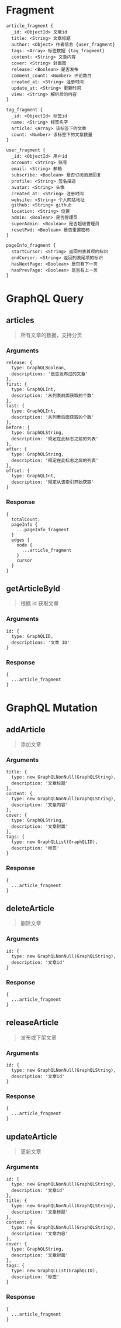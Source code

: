 # Fragment

```
article_fragment {
  _id: <ObjectId> 文章id
  title: <String> 文章标题
  author: <Object> 作者信息 {user_fragment}
  tags: <Array> 标签数据 {tag_fragment}
  content: <String> 文章内容
  cover: <String> 封面图
  release: <Boolean> 是否发布
  comment_count: <Number> 评论数目
  created_at: <String> 注册时间
  update_at: <String> 更新时间
  view: <String> 解析后的内容
}

tag_fragment {
  _id: <ObjectId> 标签id
  name: <String> 标签名字
  article: <Array> 该标签下的文章
  count: <Number> 该标签下的文章数量
}

user_fragment {
  _id: <ObjectId> 用户id
  account: <String> 账号
  email: <String> 邮箱
  subscribe: <Boolean> 是否订阅消息回复
  profile: <String> 签名描述
  avatar: <String> 头像
  created_at: <String> 注册时间
  website: <String> 个人网站地址
  github: <String> github
  location: <String> 位置
  admin: <Boolean> 是否管理员
  superAdmin: <Boolean> 是否超级管理员
  resetPwd: <Boolean> 是否重置密码
}

pageInfo_fragment {
  startCursor: <String> 返回列表首项的标识
  endCursor: <String> 返回列表尾项的标识
  hasNextPage: <Boolean> 是否有下一页
  hasPrevPage: <Boolean> 是否有上一页
}
```


# GraphQL Query

## articles <Query>

> 所有文章的数据，支持分页

### Arguments

```
release: {
  type: GraphQLBoolean,
  descriptions: '是否发布过的文章'
},
first: {
  type: GraphQLInt,
  description: '从列表前面获取的个数'
},
last: {
  type: GraphQLInt,
  description: '从列表后面获取的个数'
},
before: {
  type: GraphQLString,
  description: '规定在此标志之前的列表'
},
after: {
  type: GraphQLString,
  description: '规定在此标志之后的列表'
},
offset: {
  type: GraphQLInt,
  description: '规定从该索引开始获取'
}
```

### Response

```
{
  totalCount,
  pageInfo {
    ...pageInfo_fragment
  }
  edges {
    node {
      ...article_fragment
    }
    cursor
  }
}
```

## getArticleById <Query>

> 根据 id 获取文章

### Arguments

```
id: {
  type: GraphQLID,
  descriptions: '文章 ID'
}
```

### Response

```
{
  ...article_fragment
}
```

# GraphQL Mutation

## addArticle <Mutation>

> 添加文章

### Arguments

```
title: {
  type: new GraphQLNonNull(GraphQLString),
  description: '文章标题'
},
content: {
  type: new GraphQLNonNull(GraphQLString),
  description: '文章内容'
},
cover: {
  type: GraphQLString,
  description: '文章封面'
},
tags: {
  type: new GraphQLList(GraphQLID),
  description: '标签'
}
```

### Response

```
{
  ...article_fragment
}
```

## deleteArticle <Mutation>

> 删除文章

### Arguments

```
id: {
  type: new GraphQLNonNull(GraphQLString),
  description: '文章id'
}
```

### Response

```
{
  ...article_fragment
}
```

## releaseArticle <Mutation>

> 发布或下架文章

### Arguments

```
id: {
  type: new GraphQLNonNull(GraphQLString),
  description: '文章id'
}
```

### Response

```
{
  ...article_fragment
}
```

## updateArticle <Mutation>

> 更新文章

### Arguments

```
id: {
  type: new GraphQLNonNull(GraphQLString),
  description: '文章id'
},
title: {
  type: new GraphQLNonNull(GraphQLString),
  description: '文章标题'
},
content: {
  type: new GraphQLNonNull(GraphQLString),
  description: '文章内容'
},
cover: {
  type: GraphQLString,
  description: '文章封面'
},
tags: {
  type: new GraphQLList(GraphQLID),
  description: '标签'
}
```

### Response

```
{
  ...article_fragment
}
```